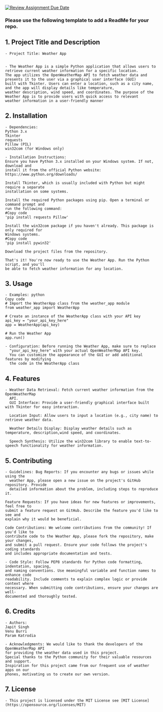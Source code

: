 [![Review Assignment Due Date](https://classroom.github.com/assets/deadline-readme-button-24ddc0f5d75046c5622901739e7c5dd533143b0c8e959d652212380cedb1ea36.svg)](https://classroom.github.com/a/545oUMxH)

### Please use the following template to add a ReadMe for your repo.

## 1. Project Title and Description
    - Project Title: Weather App


    - The Weather App is a simple Python application that allows users to retrieve current weather information for a specific location.
    The app utilizes the OpenWeatherMap API to fetch weather data and presents it to the user via a graphical user interface (GUI)
    built with Tkinter. Users can enter a location, such as a city name, and the app will display details like temperature, 
    weather description, wind speed, and coordinates. The purpose of the Weather App is to provide users with quick access to relevant
    weather information in a user-friendly manner
    
## 2. Installation
    - Dependencies:
    Python 3.x
    Tkinter
    requests
    Pillow (PIL)
    win32com (for Windows only)

    - Installation Instructions: 
    Ensure you have Python 3.x installed on your Windows system. If not, download and 
    install it from the official Python website: https://www.python.org/downloads/
    
    Install Tkinter, which is usually included with Python but might require a separate 
    installation on some systems.
    
    Install the required Python packages using pip. Open a terminal or command prompt and 
    run the following command:
    #Copy code
    'pip install requests Pillow'
    
    Install the win32com package if you haven't already. This package is only required for 
    Windows systems.
    #Copy code
    'pip install pywin32'
    
    Download the project files from the repository.
    
    That's it! You're now ready to use the Weather App. Run the Python script, and you'll 
    be able to fetch weather information for any location.

## 3. Usage
    - Examples: python
    Copy code
    # Import the WeatherApp class from the weather_app module
    from weather_app import WeatherApp

    # Create an instance of the WeatherApp class with your API key
    api_key = "your_api_key_here"
    app = WeatherApp(api_key)

    # Run the Weather App
    app.run()

    - Configuration: Before running the Weather App, make sure to replace 
      "your_api_key_here" with your actual OpenWeatherMap API key.
      You can customize the appearance of the GUI or add additional features by modifying 
      the code in the WeatherApp class

## 4. Features
    - Weather Data Retrieval: Fetch current weather information from the OpenWeatherMap 
      API.
      GUI Interface: Provide a user-friendly graphical interface built with Tkinter for easy interaction.
      
      Location Input: Allow users to input a location (e.g., city name) to retrieve weather data.
      
      Weather Details Display: Display weather details such as temperature, description,wind speed, and coordinates.
      
      Speech Synthesis: Utilize the win32com library to enable text-to-speech functionality for weather information.

## 5. Contributing
    - Guidelines: Bug Reports: If you encounter any bugs or issues while using the 
      weather App, please open a new issue on the project's GitHub repository. Provide 
      detailed information about the problem, including steps to reproduce it.
      
    Feature Requests: If you have ideas for new features or improvements, feel free to 
    submit a feature request on GitHub. Describe the feature you'd like to see and 
    explain why it would be beneficial.
    
    Code Contributions: We welcome contributions from the community! If you'd like to 
    contribute code to the Weather App, please fork the repository, make your changes,
    and submit a pull request. Ensure your code follows the project's coding standards 
    and includes appropriate documentation and tests.

    - Code Style: Follow PEP8 standards for Python code formatting, indentation, spacing, 
    and naming conventions. Use meaningful variable and function names to enhance code 
    readability. Include comments to explain complex logic or provide context where 
    necessary. When submitting code contributions, ensure your changes are well- 
    documented and thoroughly tested.

## 6. Credits
    - Authors: 
    Japit Singh
    Venu Burri
    Param Katrodia

    - Acknowledgments: We would like to thank the developers of the OpenWeatherMap API 
    for providing the weather data used in this project.
    Special thanks to the Python community for their valuable resources and support.
    Inspiration for this project came from our frequent use of weather apps on our 
    phones, motivating us to create our own version.

## 7. License
    - This project is licensed under the MIT License see [MIT License](https://opensource.org/licenses/MIT)

